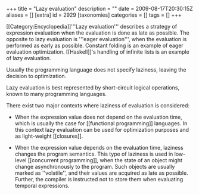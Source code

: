 +++
title = "Lazy evaluation"
description = ""
date = 2009-08-17T20:30:15Z
aliases = []
[extra]
id = 2929
[taxonomies]
categories = []
tags = []
+++

<!--[[Category:Programming Paradigms]] is this a paradigm?-->[[Category:Encyclopedia]]'''Lazy evaluation''' describes a strategy of expression evaluation when the evaluation is done as late as possible. The opposite to lazy evaluation is '''eager evaluation''', when the evaluation is performed as early as possible. Constant folding is an example of eager evaluation optimization. [[Haskell]]'s handling of infinite lists is an example of lazy evaluation.

Usually the programming language does not specify laziness, leaving the decision to optimization.

Lazy evaluation is best represented by short-circuit logical operations, known to many programming languages. 

There exist two major contexts where laziness of evaluation is considered:

* When the expression value does not depend on the evaluation time, which is usually the case for [[functional programming]] languages. In this context lazy evaluation can be used for optimization purposes and as light-weight [[closures]].

* When the expression value depends on the evaluation time, laziness changes the program semantics. This type of laziness is used in low-level [[concurrent programming]], when the state of an object might change asynchronously to the program. Such objects are usually marked as ''volatile'', and their values are acquired as late as possible. Further, the compiler is instructed not to store them when evaluating temporal expressions.
